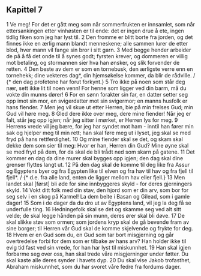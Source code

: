 ## Kapittel 7

1 Ve meg! For det er gått meg som når sommerfrukten er innsamlet, som når ettersankingen etter vinhøsten er til ende: det er ingen drue å ete, ingen tidlig fiken som jeg har lyst til.
2 Den fromme er blitt borte fra jorden, og det finnes ikke en ærlig mann blandt menneskene; alle sammen lurer de etter blod, hver mann vil fange sin bror i sitt garn.
3 Med begge hender arbeider de på å få det onde til å synes godt; fyrsten krever, og dommeren er villig mot betaling, og stormannen sier hva han ønsker, og slik forvender de retten.
4 Den beste av dem er som en tornebusk, den ærligste verre enn en tornehekk; dine vekteres dag*, din hjemsøkelse kommer, da blir de rådville. / {* den dag profetene har forut forkynt.}
5 Tro ikke på noen som står deg nær, sett ikke lit til noen venn! For henne som ligger ved din barm, må du vokte din munns dører!
6 For en sønn forakter sin far, en datter setter seg opp imot sin mor, en svigerdatter mot sin svigermor; en manns husfolk er hans fiender.
7 Men jeg vil skue ut etter Herren, bie på min frelses Gud; min Gud vil høre meg.
8 Gled dere ikke over meg, dere mine fiender! Når jeg er falt, står jeg opp igjen; når jeg sitter i mørket, er Herren lys for meg.
9 Herrens vrede vil jeg bære, for jeg har syndet mot ham - inntil han fører min sak og hjelper meg til min rett; han skal føre meg ut i lyset, jeg skal se med fryd på hans rettferdighet.
10 Og mine fiender skal se det, og skam skal dekke dem som sier til meg: Hvor er han, Herren din Gud? Mine øyne skal se med fryd på dem, for da skal de bli trådt ned som skarn på gatene.
11 Det kommer en dag da dine murer skal bygges opp igjen; den dag skal dine grenser flyttes langt ut.
12 På den dag skal de komme til deg like fra Assur og Egyptens byer og fra Egypten like til elven og fra hav til hav og fra fjell til fjell*. / {* d.e. fra alle land, enten de ligger mellom hav eller fjell.}
13 Men landet skal [først] bli øde for sine innbyggeres skyld - for deres gjerningers skyld.
14 Vokt ditt folk med din stav, den hjord som er din arv, som bor for seg selv i en skog på Karmel! La dem beite i Basan og Gilead, som i gamle dager!
15 Som i de dager da du dro ut av Egyptens land, vil jeg la deg få se underfulle ting.
16 Hedningefolk skal se det og skamme seg ved alt sitt velde; de skal legge hånden på sin munn, deres ører skal bli døve.
17 De skal slikke støv som ormen; som jordens kryp skal de gå bevende fram av sine borger; til Herren vår Gud skal de komme skjelvende og frykte for deg.
18 Hvem er en Gud som du, en Gud som tar bort misgjerning og går overtredelse forbi for dem som er tilbake av hans arv? Han holder ikke til evig tid fast ved sin vrede, for han har lyst til miskunnhet.
19 Han skal igjen forbarme seg over oss, han skal trede våre misgjerninger under føtter. Du skal kaste alle deres synder i havets dyp.
20 Du skal vise Jakob trofasthet, Abraham miskunnhet, som du har svoret våre fedre fra fordums dager.
